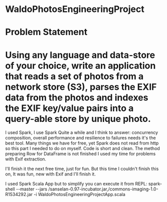 # WaldoPhotosEngineeringProject
#
# Problem Statement
# 
# Using any language and data-store of your choice, write an application that reads a set of photos from a network store (S3), parses the EXIF data from the photos and indexes the EXIF key/value pairs into a query-able store by unique photo.

I used Spark, I use Spark Quite a while and I think to answer: concurrency composition, overall performance and resilience to failures needs it's the best tool. Many things we have for free, yet Spark does not read from http so this part I needed to do on myself.
Code is short and clean.
The method preparing Row for DataFrame is not finished I used my time for problems with Exif extraction.

I'll finish it the next free time, just for fun. But this time I couldn't finish this on, It was fun, new with Exif and I'll finish it.

I used Spark Scala App but to simplify you can execute it from REPL:
spark-shell --master <your master> --jars <path>/sanselan-0.97-incubator.jar,<parh>/commons-imaging-1.0-R1534292.jar -i WaldoPhotosEngineeringProjectApp.scala

